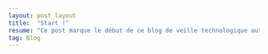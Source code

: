 ```yaml
---
layout: post_layout
title:  "Start !"
resume: "Ce post marque le début de ce blog de veille technologique autour d'AngularJS."
tag: Blog
---
```


